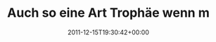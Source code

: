 ---
retweeted: false
source: <a href="http://twitter.com/download/android" rel="nofollow">Twitter for Android</a>
entities:
  user_mentions: []
  urls: []
  symbols: []
  media:
  - expanded_url: https://twitter.com/bascht/status/147398189576753152/photo/1
    indices:
    - '113'
    - '133'
    url: http://t.co/XrGWZdXz
    media_url: http://pbs.twimg.com/media/Agup31rCEAACaHp.jpg
    id_str: '147398189585141760'
    id: '147398189585141760'
    media_url_https: https://pbs.twimg.com/media/Agup31rCEAACaHp.jpg
    sizes:
      small:
        w: '680'
        h: '367'
        resize: fit
      medium:
        w: '1200'
        h: '648'
        resize: fit
      thumb:
        w: '150'
        h: '150'
        resize: crop
      large:
        w: '1384'
        h: '747'
        resize: fit
    type: photo
    display_url: pic.twitter.com/XrGWZdXz
  hashtags: []
display_text_range:
- '0'
- '133'
favorite_count: '1'
id_str: '147398189576753152'
truncated: false
retweet_count: '0'
id: '147398189576753152'
possibly_sensitive: false
created_at: Thu Dec 15 19:30:42 +0000 2011
favorited: false
full_text: Auch so eine Art Trophäe wenn man vom Admin die Stats der EC2 Maschine
  bekommt, die man gerade abgeschossen hat.
lang: de
extended_entities:
  media:
  - expanded_url: https://twitter.com/bascht/status/147398189576753152/photo/1
    indices:
    - '113'
    - '133'
    url: http://t.co/XrGWZdXz
    media_url: http://pbs.twimg.com/media/Agup31rCEAACaHp.jpg
    id_str: '147398189585141760'
    id: '147398189585141760'
    media_url_https: https://pbs.twimg.com/media/Agup31rCEAACaHp.jpg
    sizes:
      small:
        w: '680'
        h: '367'
        resize: fit
      medium:
        w: '1200'
        h: '648'
        resize: fit
      thumb:
        w: '150'
        h: '150'
        resize: crop
      large:
        w: '1384'
        h: '747'
        resize: fit
    type: photo
    display_url: pic.twitter.com/XrGWZdXz
tags:
- pesos:twitter
date: '2011-12-15T19:30:42+00:00'
src: https://twitter.com/bascht/status/147398189576753152
original_url: https://twitter.com/bascht/status/147398189576753152
type: twitter_tweet
media_url: https://img.bascht.com/twitter/pbs.twimg.com/media/Agup31rCEAACaHp.jpg
text: Auch so eine Art Trophäe wenn man vom Admin die Stats der EC2 Maschine bekommt,
  die man gerade abgeschossen hat.
title: Auch so eine Art Trophäe wenn m

---